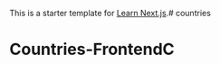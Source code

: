 This is a starter template for [Learn Next.js](https://nextjs.org/learn).# countries
# Countries-FrontendC
